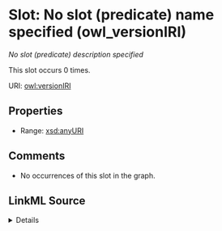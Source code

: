 

# Slot: No slot (predicate) name specified (owl_versionIRI)


_No slot (predicate) description specified_






This slot occurs 0 times.


URI: [owl:versionIRI](http://www.w3.org/2002/07/owl#versionIRI)



<!-- no inheritance hierarchy -->








## Properties

* Range: [xsd:anyURI](http://www.w3.org/2001/XMLSchema#anyURI)





## Comments

* No occurrences of this slot in the graph.



## LinkML Source

<details>

```yaml
name: owl_versionIRI
annotations:
  count:
    tag: count
    value: 0
description: No slot (predicate) description specified
title: No slot (predicate) name specified
comments:
- No occurrences of this slot in the graph.
from_schema: fio-kg
rank: 1000
domain: owl_versionIRI
slot_uri: owl:versionIRI
alias: owl_versionIRI
range: uri

```
</details>